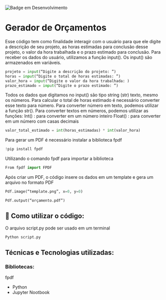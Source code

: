 ![Badge em Desenvolvimento](http://img.shields.io/static/v1?label=STATUS&message=EM%20DESENVOLVIMENTO&color=GREEN&style=for-the-badge)
# Gerador de Orçamentos
Esse código tem como finalidade interagir com o usuário para que ele digite a descrição de seu projeto, as horas estimadas para conclusão desse projeto, o valor da hora trabalhada e o prazo estimado para conclusão.
Para receber os dados do usuário, utilizamos a função input().
Os input() são armazenados em variáveis.
````python
projeto = input(“Digite a descrição do projeto: ”)
horas = input(“Digite o total de horas estimadas: ”)
valor_hora = input(“Digite o valor da hora trabalhada: )
prazo_estimado = input(“Digite o prazo estimado: ”)
````
Todos os dados que digitamos no input() são tipo string (str) texto, mesmo os números.
Para calcular o total de horas estimado é necessário converter esse texto para número.
Para converter número em texto, podemos utilizar a função str().
Para converter textos em números, podemos utilizar as funções:
	Int() : para converter em um número inteiro
	Float() : para converter em um número com casas decimais

````python
valor_total_estimado = int(horas_estimadas) * int(valor_hora)
````

Para gerar um PDF é necessário instalar a biblioteca fpdf
````python
!pip install fpdf
````
Utilizando o comando fpdf para importar a biblioteca
````python
From fpdf import FPDF
````
Após criar um PDF, o código insere os dados em um template e gera um arquivo no formato PDF
````python
Pdf.image(“template.png”, x=0, y=0)

Pdf.output(“orçamento.pdf”)
````
 

## 📁 Como utilizar o código:
O arquivo script.py pode ser usado em um terminal
````python
Python script.py
````
## Técnicas e Tecnologias utilizadas:
### Bibliotecas:
  fpdf
- Python
- Jupyter Nootbook
